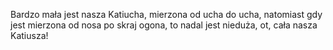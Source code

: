 Bardzo mała jest nasza Katiucha,
mierzona od ucha do ucha,
natomiast gdy jest mierzona
od nosa po skraj ogona,
to nadal jest nieduża,
ot, cała nasza Katiusza!
